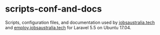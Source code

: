# scripts-conf-and-docs
Scripts, configuration files, and documentation used by [jobsaustralia.tech](https://github.com/jobsaustralia/jobsaustralia.tech) and [employ.jobsaustralia.tech](https://github.com/jobsaustralia/employ.jobsaustralia.tech) for Laravel 5.5 on Ubuntu 17.04.
